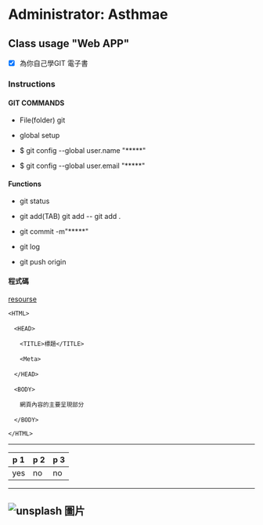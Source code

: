 # Administrator: Asthmae
## Class usage "Web APP" 
- [x] 為你自己學GIT 電子書
### Instructions
#### GIT COMMANDS

* File(folder) git

* global setup

* $ git config --global user.name "*****"

* $ git config --global user.email "*****"

#### Functions

* git status

* git add(TAB) git add -- git add .

* git commit -m"*****"

* git log

* git push origin

#### 程式碼
[resourse](https://www.happycoding.today/posts/27)
```
<HTML>

　<HEAD>

　　<TITLE>標題</TITLE>

　　<Meta>

　</HEAD>

　<BODY>

　　網頁內容的主要呈現部分

　</BODY>

</HTML>
```

---
| p     1 | p     2 | p     3 |
|---------|---------|---------|
| yes     | no      | no      |
---

![unsplash 圖片](https://mcdn.wallpapersafari.com/medium/17/92/j4OibW.jpg)
---
